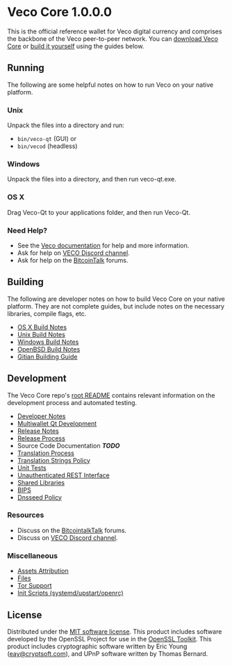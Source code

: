 Veco Core 1.0.0.0
=====================

This is the official reference wallet for Veco digital currency and comprises the backbone of the Veco peer-to-peer network. You can [download Veco Core](https://github.com/vecodev-the-man/veco/releases) or [build it yourself](#building) using the guides below.

Running
---------------------
The following are some helpful notes on how to run Veco on your native platform.

### Unix

Unpack the files into a directory and run:

- `bin/veco-qt` (GUI) or
- `bin/vecod` (headless)

### Windows

Unpack the files into a directory, and then run veco-qt.exe.

### OS X

Drag Veco-Qt to your applications folder, and then run Veco-Qt.

### Need Help?

* See the [Veco documentation](https://github.com/vecodev-the-man/veco/tree/master/doc)
for help and more information.
* Ask for help on [VECO Discord channel](https://discord.gg/6vGNAh5).
* Ask for help on the [BitcoinTalk](https://bitcointalk.org/index.php?topic=3146751) forums.

Building
---------------------
The following are developer notes on how to build Veco Core on your native platform. They are not complete guides, but include notes on the necessary libraries, compile flags, etc.

- [OS X Build Notes](build-osx.md)
- [Unix Build Notes](build-unix.md)
- [Windows Build Notes](build-windows.md)
- [OpenBSD Build Notes](build-openbsd.md)
- [Gitian Building Guide](gitian-building.md)

Development
---------------------
The Veco Core repo's [root README](/README.md) contains relevant information on the development process and automated testing.

- [Developer Notes](developer-notes.md)
- [Multiwallet Qt Development](multiwallet-qt.md)
- [Release Notes](release-notes.md)
- [Release Process](release-process.md)
- Source Code Documentation ***TODO***
- [Translation Process](translation_process.md)
- [Translation Strings Policy](translation_strings_policy.md)
- [Unit Tests](unit-tests.md)
- [Unauthenticated REST Interface](REST-interface.md)
- [Shared Libraries](shared-libraries.md)
- [BIPS](bips.md)
- [Dnsseed Policy](dnsseed-policy.md)

### Resources
* Discuss on the [BitcointalkTalk](https://bitcointalk.org/index.php?topic=3146751) forums.
* Discuss on [VECO Discord channel](https://discord.gg/6vGNAh5).

### Miscellaneous
- [Assets Attribution](assets-attribution.md)
- [Files](files.md)
- [Tor Support](tor.md)
- [Init Scripts (systemd/upstart/openrc)](init.md)

License
---------------------
Distributed under the [MIT software license](http://www.opensource.org/licenses/mit-license.php).
This product includes software developed by the OpenSSL Project for use in the [OpenSSL Toolkit](https://www.openssl.org/). This product includes
cryptographic software written by Eric Young ([eay@cryptsoft.com](mailto:eay@cryptsoft.com)), and UPnP software written by Thomas Bernard.
